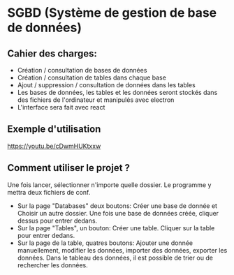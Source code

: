 # SGBD (Système de gestion de base de données)

## Cahier des charges:

- Création / consultation de bases de données
- Création / consultation de tables dans chaque base
- Ajout / suppression / consultation de données dans les tables
- Les bases de données, les tables et les données seront stockés dans des fichiers de l'ordinateur et manipulés avec electron
- L'interface sera fait avec react

## Exemple d'utilisation

https://youtu.be/cDwmHUKtxxw

## Comment utiliser le projet ?

Une fois lancer, sélectionner n'importe quelle dossier. Le programme y mettra deux fichiers de conf.
- Sur la page "Databases" deux boutons: Créer une base de donnée et Choisir un autre dossier. Une fois une base de données créée, cliquer dessus pour entrer dedans.
- Sur la page "Tables", un bouton: Créer une table. Cliquer sur la table pour entrer dedans.
- Sur la page de la table, quatres boutons: Ajouter une donnée manuellement, modifier les données, importer des données, exporter les données. Dans le tableau des données, il est possible de trier ou de rechercher les données.

